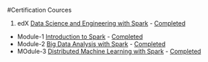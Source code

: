 #Certification Cources

1) edX [Data Science and Engineering with Spark](https://courses.edx.org/dashboard/programs/21/data-science-and-engineering-with-spark) - [Completed](https://courses.edx.org/certificates/cda0d0a4a8154a07ad987863cb125938)

* Module-1 [Introduction to Spark](https://www.edx.org/course/introduction-apache-spark-uc-berkeleyx-cs105x) - [Completed](https://courses.edx.org/certificates/33b22346f77e42ca8b31ac0a753728dd)
* Module-2 [Big Data Analysis with Spark](https://www.edx.org/course/big-data-analysis-apache-spark-uc-berkeleyx-cs110x) - [Completed](https://courses.edx.org/certificates/a5dde506dfd748c599fd727601bec34a)
* MOdule-3 [Distributed Machine Learning with Spark](https://www.edx.org/course/distributed-machine-learning-apache-uc-berkeleyx-cs120x) - [Completed](https://courses.edx.org/certificates/cda0d0a4a8154a07ad987863cb125938)
